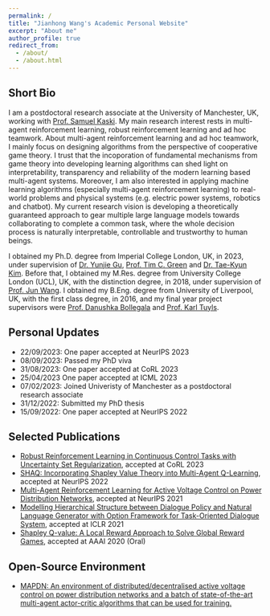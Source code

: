 ```yaml
---
permalink: /
title: "Jianhong Wang's Academic Personal Website"
excerpt: "About me"
author_profile: true
redirect_from: 
  - /about/
  - /about.html
---
```


Short Bio
-----
I am a postdoctoral research associate at the University of Manchester, UK, working with [Prof. Samuel Kaski](https://scholar.google.com/citations?user=uF6H9jMAAAAJ&hl=en). My main research interest rests in multi-agent reinforcement learning, robust reinforcement learning and ad hoc teamwork. About multi-agent reinforcement learning and ad hoc teamwork, I mainly focus on designing algorithms from the perspective of cooperative game theory. I trust that the incoporation of fundamental mechanisms from game theory into developing learning algorithms can shed light on interpretability, transparency and reliability of the modern learning based multi-agent systems. Moreover, I am also interested in applying machine learning algorithms (especially multi-agent reinforcement learning) to real-world problems and physical systems (e.g. electric power systems, robotics and chatbot). My current research vision is developing a theoretically guaranteed approach to gear multiple large language models towards collaborating to complete a common task, where the whole decision process is naturally interpretable, controllable and trustworthy to human beings.

I obtained my Ph.D. degree from Imperial College London, UK, in 2023, under supervision of [Dr. Yunjie Gu](https://scholar.google.co.uk/citations?user=NyTj-m8AAAAJ&hl=en), [Prof. Tim C. Green](https://scholar.google.co.uk/citations?user=PWvm-uEAAAAJ&hl=en) and [Dr. Tae-Kyun Kim](https://scholar.google.co.uk/citations?user=j2WcLecAAAAJ&hl=en). Before that, I obtained my M.Res. degree from University College London (UCL), UK, with the distinction degree, in 2018, under supervision of [Prof. Jun Wang](https://scholar.google.co.uk/citations?user=wIE1tY4AAAAJ&hl=en). I obtained my B.Eng. degree from University of Liverpool, UK, with the first class degree, in 2016, and my final year project supervisors were [Prof. Danushka Bollegala](https://scholar.google.com/citations?user=kLqCYLMAAAAJ&hl=en) and [Prof. Karl Tuyls](https://scholar.google.com/citations?user=cxRqeVwAAAAJ&hl=en).

Personal Updates
-----
- 22/09/2023: One paper accepted at NeurIPS 2023
- 08/09/2023: Passed my PhD viva
- 31/08/2023: One paper accepted at CoRL 2023
- 25/04/2023 One paper accepted at ICML 2023
- 07/02/2023: Joined Univeristy of Manchester as a postdoctoral research associate
- 31/12/2022: Submitted my PhD thesis
- 15/09/2022: One paper accepted at NeurIPS 2022

Selected Publications
-----
- [Robust Reinforcement Learning in Continuous Control Tasks with Uncertainty Set Regularization](https://arxiv.org/abs/2207.02016), accepted at CoRL 2023
- [SHAQ: Incorporating Shapley Value Theory into Multi-Agent Q-Learning](https://arxiv.org/abs/2105.15013), accepted at NeurIPS 2022
- [Multi-Agent Reinforcement Learning for Active Voltage Control on Power Distribution Networks](https://arxiv.org/abs/2110.14300), accepted at NeurIPS 2021
- [Modelling Hierarchical Structure between Dialogue Policy and Natural Language Generator with Option Framework for Task-Oriented Dialogue System](https://arxiv.org/abs/2006.06814), accepted at ICLR 2021
- [Shapley Q-value: A Local Reward Approach to Solve Global Reward Games](https://arxiv.org/abs/1907.05707), accepted at AAAI 2020 (Oral)

Open-Source Environment
-----
- [MAPDN: An environment of distributed/decentralised active voltage control on power distribution networks and a batch of state-of-the-art multi-agent actor-critic algorithms that can be used for training.](https://github.com/Future-Power-Networks/MAPDN)
